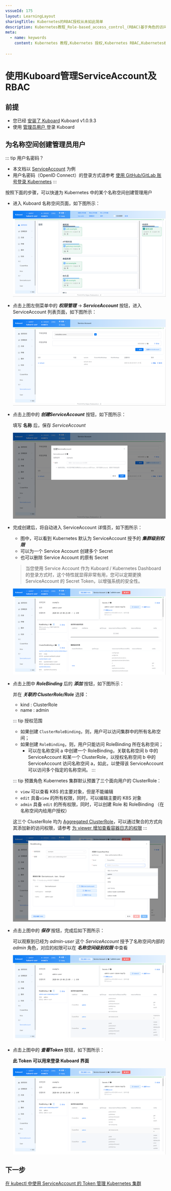```yaml
---
vssueId: 175
layout: LearningLayout
sharingTitle: Kubernetes的RBAC授权从未如此简单
description: Kubernetes教程_Role-based_access_control_(RBAC)基于角色的访问控制_是Kubernetes中支持的一种授权方式。本文描述了如何使用Kuboard管理RBAC授权规则
meta:
  - name: keywords
    content: Kubernetes 教程,Kubernetes 授权,Kubernetes RBAC,Kubernetes权限,Service Account Permissions

---
```


# 使用Kuboard管理ServiceAccount及RBAC

<AdSenseTitle/>


## 前提

* 您已经 [安装了 Kuboard](/install/install-dashboard-upgrade.html) <Badge>Kuboard v1.0.9.3</Badge>
* 使用 [管理员用户 ](/install/install-dashboard.html#获取token)登录 Kuboard


## 为名称空间创建管理员用户

::: tip 用户名密码？
* 本文档以 [ServiceAccount](/learning/k8s-advanced/sec/sa-admin.html#user-accounts-vs-service-accounts) 为例
* 用户名密码（OpenID Connect）的登录方式请参考 [使用 GitHub/GitLab 账号登录 Kubernetes](/learning/k8s-advanced/sec/authenticate/install.html)
:::

按照下面的步骤，可以快速为 Kubernetes 中的某个名称空间创建管理用户

* 进入 Kuboard 名称空间页面，如下图所示：

  ![Kubernetes教程_ServiceAccount](./kuboard.assets/image-20200419082011962.png)

* 点击上图左侧菜单中的 ***权限管理*** -> ***ServiceAccount***  按钮，进入 ServiceAccount 列表页面，如下图所示：

  ![Kubernetes教程_ServiceAccount](./kuboard.assets/image-20200419082324736.png)

* 点击上图中的 ***创建ServiceAccount*** 按钮，如下图所示：

  填写 **名称** 后，保存 *ServiceAccount*

  ![Kubernetes教程_ServiceAccount](./kuboard.assets/image-20200419082433147.png)

* 完成创建后，将自动进入 ServiceAccount 详情页，如下图所示：

  * 图中，可以看到 Kubernetes 默认为 ServiceAccount 授予的 ***集群级别权限***
  * 可以为一个 Service Account 创建多个 Secret
  * 也可以删除 Service Account 的原有 Secret

  > 当您使用 Service Account 作为 Kuboard / Kubernetes Dashboard 的登录方式时，这个特性就显得非常有用，您可以定期更换 ServiceAccount 的 Secret Token，以增强系统的安全性。

  ![Kubernetes教程_ServiceAccount](./kuboard.assets/image-20200419082615222.png)

* 点击上图中 ***RoleBinding*** 后的 ***添加*** 按钮，如下图所示：

  并在 ***关联的 ClusterRole/Role*** 选择：

  * kind :  ClusterRole
  * name : admin

  ::: tip 授权范围
  * 如果创建 `ClusterRoleBinding`，则，用户可以访问集群中的所有名称空间；
  * 如果创建 `RoleBinding`，则，用户只能访问 RoleBinding 所在名称空间；
    * 可以在名称空间 a 中创建一个 RoleBinding，关联名称空间 b 中的 ServiceAccount 和某一个 ClusterRole，以授权名称空间 b 中的 ServiceAccount 访问名称空间 a，如此，以使得该 ServiceAccount 可以访问多个指定的名称空间。
  :::

  ::: tip 预置角色
  Kubernetes 集群默认预置了三个面向用户的 ClusterRole：
  * `view` 可以查看 K8S 的主要对象，但是不能编辑
  * `edit` 具备`view` 的所有权限，同时，可以编辑主要的 K8S 对象
  * `admin` 具备 `edit` 的所有权限，同时，可以创建 Role 和 RoleBinding （在名称空间内给用户授权）

  这三个 ClusterRole 均为 [Aggregated ClusterRole](./rbac/api.html#aggregated-clusterroles)，可以通过聚合的方式向其添加新的访问权限，请参考 [为 viewer 增加查看容器日志的权限](./rbac/logs.html)
  :::


  ![Kubernetes教程_ServiceAccount](./kuboard.assets/image-20200419082725312.png)

* 点击上图中的 ***保存*** 按钮，完成后如下图所示：

  可以观察到已经为 *admin-user* 这个 *ServiceAccount* 授予了名称空间内部的 *admin* 角色，对应的权限可以在 ***名称空间级别权限*** 中查看

  ![Kubernetes教程_ServiceAccount](./kuboard.assets/image-20200419082825473.png)

* 点击上图中的 ***查看Token*** 按钮，如下图所示：

  **此 Token 可以用来登录 Kuboard 界面**

  ![Kubernetes教程_ServiceAccount](./kuboard.assets/image-20200419083110000.png)


## 下一步

[在 kubectl 中使用 ServiceAccount 的 Token 管理 Kubernetes 集群](/install/install-kubectl-sa.html)
